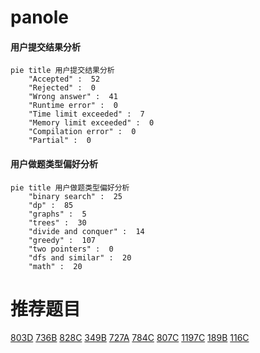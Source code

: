 # panole

<!-- tabs:start -->



#### **用户提交结果分析**

```mermaid
pie title 用户提交结果分析
    "Accepted" :  52
    "Rejected" :  0
    "Wrong answer" :  41
    "Runtime error" :  0
    "Time limit exceeded" :  7
    "Memory limit exceeded" :  0
    "Compilation error" :  0
    "Partial" :  0
```

#### **用户做题类型偏好分析**

```mermaid
pie title 用户做题类型偏好分析
    "binary search" :  25
    "dp" :  85
    "graphs" :  5
    "trees" :  30
    "divide and conquer" :  14
    "greedy" :  107
    "two pointers" :  0
    "dfs and similar" :  20
    "math" :  20
```



<!-- tabs:end -->
# 推荐题目
[803D](https://codeforces.com/contest/803/problem/D)
[736B](https://codeforces.com/contest/736/problem/B)
[828C](https://codeforces.com/contest/828/problem/C)
[349B](https://codeforces.com/contest/349/problem/B)
[727A](https://codeforces.com/contest/727/problem/A)
[784C](https://codeforces.com/contest/784/problem/C)
[807C](https://codeforces.com/contest/807/problem/C)
[1197C](https://codeforces.com/contest/1197/problem/C)
[189B](https://codeforces.com/contest/189/problem/B)
[116C](https://codeforces.com/contest/116/problem/C)
